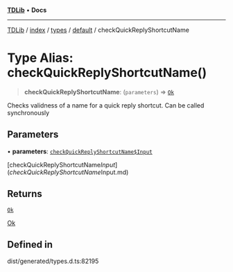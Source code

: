 [**TDLib**](../../../../../../README.md) • **Docs**

***

[TDLib](../../../../../../modules.md) / [index](../../../../../README.md) / [types](../../../README.md) / [default](../README.md) / checkQuickReplyShortcutName

# Type Alias: checkQuickReplyShortcutName()

> **checkQuickReplyShortcutName**: (`parameters`) => [`Ok`](Ok-1.md)

Checks validness of a name for a quick reply shortcut. Can be called synchronously

## Parameters

• **parameters**: [`checkQuickReplyShortcutName$Input`](checkQuickReplyShortcutName$Input.md)

[checkQuickReplyShortcutName$Input](checkQuickReplyShortcutName$Input.md)

## Returns

[`Ok`](Ok-1.md)

[Ok](Ok-1.md)

## Defined in

dist/generated/types.d.ts:82195
